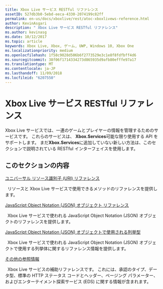 ```yaml
---
title: Xbox Live サービス RESTful リファレンス
assetID: 527db3b0-5ebd-eeca-4330-2074199c82ff
permalink: en-us/docs/xboxlive/rest/atoc-xboxlivews-reference.html
author: KevinAsgari
description: " Xbox Live サービス RESTful リファレンス"
ms.author: kevinasg
ms.date: 10/12/2017
ms.topic: article
keywords: Xbox Live, Xbox, ゲーム, UWP, Windows 10, Xbox One
ms.localizationpriority: medium
ms.openlocfilehash: 1f58c9028d506b6f2773529e3c1e8f8fdfbff4d6
ms.sourcegitcommit: 38f06f1714334273d865935d9afb80efffe97a17
ms.translationtype: MT
ms.contentlocale: ja-JP
ms.lasthandoff: 11/09/2018
ms.locfileid: "6207550"
---
```

# <a name="xbox-live-services-restful-reference"></a>Xbox Live サービス RESTful リファレンス

Xbox Live サービスでは、一連のゲームとプレイヤーの情報を管理するためのサービスです。 これらのサービスは、 **Xbox.Services**可能な限り使用する API をサポートします。 まだ**Xbox.Services**に追加していない新しい方法は、このセクションで説明されている RESTful インターフェイスを使用します。

<a id="ID4E5"></a>


## <a name="in-this-section"></a>このセクションの内容

[ユニバーサル リソース識別子 (URI) リファレンス](uri/atoc-xboxlivews-reference-uris.md)

&nbsp;&nbsp;リソースと Xbox Live サービスで使用できるメソッドのリファレンスを提供します。

[JavaScript Object Notation (JSON) オブジェクト リファレンス](json/atoc-xboxlivews-reference-json.md)

&nbsp;&nbsp;Xbox Live サービスで使われる JavaScript Object Notation (JSON) オブジェクトのリファレンスを提供します。

[JavaScript Object Notation (JSON) オブジェクトで使用される列挙型](enums/atoc-xboxlivews-reference-enums.md)

&nbsp;&nbsp;Xbox Live サービスで使われる JavaScript Object Notation (JSON) オブジェクトで使用する列挙体に関するリファレンス情報を提供します。

[その他の参照情報](additional/atoc-xboxlivews-reference-additional.md)

&nbsp;&nbsp;Xbox Live サービスの補助リファレンスです。 これには、承認のタイプ、データ型、標準の HTTP ステータス コードとヘッダー、ページング パラメーター、およびエンターテイメント探索サービス (EDS) に関する情報が含まれます。
